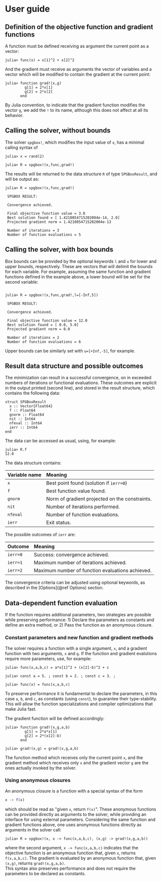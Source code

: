 # User guide

## Definition of the objective function and gradient functions

A function must be defined receiving as argument the current point as a vector: 

```jldoctest
julia> func(x) = x[1]^2 + x[2]^2

```

And the gradient must receive as arguments the vector of variables and a
vector which will be modified to contain the gradient at the current point:

```jldoctest
julia> function grad!(x,g)
         g[1] = 2*x[1]
         g[2] = 2*x[2]
       end

```
By Julia convention, to indicate that the gradient function modifies the vector `g`, we add
the `!` to its name, although this does not affect at all its behavior.

## Calling the solver, without bounds

The solver `spgbox!`, which modifies the input value of `x`, has a
minimal calling syntax of

```jldoctest
julia> x = rand(2)

julia> R = spgbox!(x,func,grad!)

```

The results will be returned to the data structure `R` of type
`SPGBoxResult`, and will be output as: 

```jldoctest
julia> R = spgbox!(x,func,grad!)

 SPGBOX RESULT: 

 Convergence achieved. 

 Final objective function value = 3.0
 Best solution found = [ 1.4210854715202004e-14, 2.0]
 Projected gradient norm = 1.4210854715202004e-13

 Number of iterations = 3
 Number of function evaluations = 5

```

## Calling the solver, with box bounds

Box bounds can be provided by the optional keywords `l` and `u` for
lower and upper bounds, respectively. These are vectors that will
delimit the bounds for each variable. For example, assuming the same
function and gradient functions defined in the example above, a lower
bound will be set for the second variable:

```jldoctest

julia> R = spgbox!(x,func,grad!,l=[-Inf,5])

 SPGBOX RESULT: 

 Convergence achieved. 

 Final objective function value = 12.0
 Best solution found = [ 0.0, 5.0]
 Projected gradient norm = 0.0

 Number of iterations = 2
 Number of function evaluations = 6

```

Upper bounds can be similarly set with `u=[+Inf,-5]`, for example.

## Result data structure and possible outcomes

The minimization can result in a successful convergence, on in exceeded
numbers of iterations or functional evaluations. These outcomes are
explicit in the output printed (second line), and stored in the result
structure, which contains the following data: 

```jldoctest
struct SPGBoxResult
  x :: Vector{Float64}
  f :: Float64
  gnorm :: Float64
  nit :: Int64
  nfeval :: Int64
  ierr :: Int64
end
```

The data can be accessed as usual, using, for example:

```jldoctest
julia> R.f
12.0

```

The data structure contains:

| Variable name    | Meaning         |
|:-----------------|:----------------|
| `x`              | Best point found (solution if `ierr=0`) |
| `f`              | Best function value found. |
| `gnorm`          | Norm of gradient projected on the constraints. |
| `nit`            | Number of iterations performed. | 
| `nfeval`         | Number of function evaluations. |
| `ierr`           | Exit status.  |

The possible outcomes of `ierr` are:

| Outcome          |  Meaning                 |
|:-----------------|:----------------|
| `ierr=0`           | Success: convergence achieved. |
| `ierr=1`           | Maximum number of iterations achieved. |
| `ierr=2`           | Maximum number of function evaluations achieved.  |

The convergence criteria can be adjusted using optional keywords, as
described in the [Options](@ref Options) section.

## Data-dependent function evaluation

If the function requires additional parameters, two strategies are
possible while preserving performance: 1) Declare the parameters as constants
and define an extra method, or 2) Pass the function as an anonymous closure. 

### Constant parameters and new function and gradient methods 

The solver requires a function with a single argument, `x`, and a gradient
function with two arguments, `x` and `g`. If the function and gradient evalutions
require more parameters, use, for example: 

```jldoctest
julia> func(x,a,b,c) = a*x[1]^2 + (x[2]-b)^2 + c

julia> const a = 5. ; const b = 2. ; const c = 3. ;

julia> func(x) = func(x,a,b,c) 

```
To preserve performance it is fundamental to declare the parameters, in this
case `a`, `b`, and `c`, as constants (using `const`), to guarantee their
type-stability. This will allow the function specializations and compiler
optimizations that make Julia fast. 

The gradient function will be defined accordingly:

```jldoctest
julia> function grad!(x,g,a,b)
         g[1] = 2*a*x[1]
         g[2] = 2*(x[2]-b)
       end

julia> grad!(x,g) = grad!(x,g,a,b) 

```

The function method which receives only the current point `x`, and the
gradient method which receives only `x` and the gradient vector `g` are
the ones actually invoked by the solver.

### Using anonymous closures 

An anonymous closure is a function with a special syntax of the form 

```julia
x -> f(x)

```
which should be read as "given `x`, return `f(x)`". These anonymous functions can
be provided directly as arguments to the solver, while providing an interface for 
using external parameters. Considering the same function and gradient functions
above, one uses anonymous functions  directly as arguments in the solver call:

```jldoctest
julia> R = spgbox!(x, x -> func(x,a,b,c), (x,g) -> grad!(x,g,a,b))

```
where the second argument, `x -> func(x,a,b,c)` indicates that the objective
function is an anonymous function that, given `x`, returns `f(x,a,b,c)`. The gradient
is evaluated by an anonymous function that, given `(x,g)`, returns `grad!(x,g,a,b)`.  
This syntax also preserves performance and does not require the parameters to be declared
as constants. 




